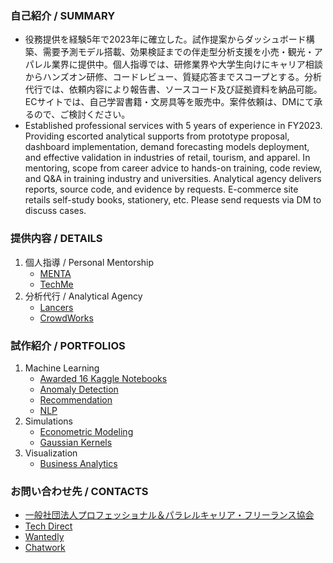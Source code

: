 ### 自己紹介 / SUMMARY
* 役務提供を経験5年で2023年に確立した。試作提案からダッシュボード構築、需要予測モデル搭載、効果検証までの伴走型分析支援を小売・観光・アパレル業界に提供中。個人指導では、研修業界や大学生向けにキャリア相談からハンズオン研修、コードレビュー、質疑応答までスコープとする。分析代行では、依頼内容により報告書、ソースコード及び証拠資料を納品可能。ECサイトでは、自己学習書籍・文房具等を販売中。案件依頼は、DMにて承るので、ご検討ください。
* Established professional services with 5 years of experience in FY2023. Providing escorted analytical supports from prototype proposal, dashboard implementation, demand forecasting models deployment, and effective validation in industries of retail, tourism, and apparel. In mentoring, scope from career advice to hands-on training, code review, and Q&A in training industry and universities. Analytical agency delivers reports, source code, and evidence by requests. E-commerce site retails self-study books, stationery, etc. Please send requests via DM to discuss cases.

### 提供内容 / DETAILS
1. 個人指導 / Personal Mentorship
    * [MENTA](https://menta.work/plan/15007?ref=mentor_profile)
    * [TechMe](https://techme.jp/expert/43ce202e-8b83-4b54-b8e1-c8103cf993f5)
1. 分析代行 / Analytical Agency
    * [Lancers](https://www.lancers.jp/menu/detail/1292334)
    * [CrowdWorks](https://crowdworks.jp/public/employees/5696943)

### 試作紹介 / PORTFOLIOS
1. Machine Learning
    * [Awarded 16 Kaggle Notebooks](https://github.com/Satoru-Shibata-JPN/Kaggle/blob/main/README.md)
    * [Anomaly Detection](https://github.com/Satoru-Shibata-JPN/AnomalyDetection/blob/main/README.md)
    * [Recommendation](https://github.com/Satoru-Shibata-JPN/Recommendation/blob/main/README.md)
    * [NLP](https://github.com/Satoru-Shibata-JPN/NLP/blob/main/README.md)
1. Simulations
    * [Econometric Modeling](https://github.com/Satoru-Shibata-JPN/EconometricModeling/blob/main/README.md)
    * [Gaussian Kernels](https://github.com/Satoru-Shibata-JPN/GaussianKernels/blob/main/README.md)
1. Visualization
    * [Business Analytics](https://github.com/Satoru-Shibata-JPN/BusinessAnalytics/blob/main/README.md)

### お問い合わせ先 / CONTACTS
* [一般社団法人プロフェッショナル＆パラレルキャリア・フリーランス協会](https://www.freelance-jp.org/talents/27761)
* [Tech Direct](https://techdirect.jp/users/4e98de22-680c-46e7-a6ac-6e10bc6d2f9b)
* [Wantedly](https://www.wantedly.com/id/FreeAnalytics)
* [Chatwork](https://www.chatwork.com/FreeAnalytics)
